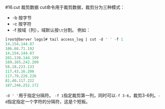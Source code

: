#16.cut 裁剪数据
  cut命令用于裁剪数据，裁剪分为三种模式：
  - -b 按字节
  - -c 按字符
  - -f 按域（列），域默认按`\t`分割。
  例如：

```sql
[root@Server logs]# tail access_log | cut -d ' ' -f 1
14.154.144.87
186.68.71.192
14.154.144.87
201.138.144.199
189.165.242.209
58.18.223.133
117.43.16.206
117.79.226.226
82.40.117.222
187.246.252.172
```
  `-d ' '`用于指定分隔符。 `-f 1`指定裁剪第一列，同时可以`-f 3-6`，裁剪3-6列。`-d`指定指定一个字符的分隔符，这是个短板。



  
